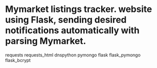 # Mymarket listings tracker.  website using Flask, sending desired notifications automatically with parsing Mymarket.
requests 
requests_html 
dnspython 
pymongo 
flask 
flask_pymongo 
flask_bcrypt
